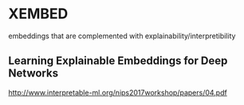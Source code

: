 # XEMBED
embeddings that are complemented with explainability/interpretibility

## Learning Explainable Embeddings for Deep Networks
http://www.interpretable-ml.org/nips2017workshop/papers/04.pdf
